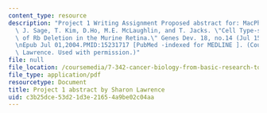 ```yaml
---
content_type: resource
description: "Project 1 Writing Assignment Proposed abstract for: MacPherson, D.,\
  \ J. Sage, T. Kim, D.Ho, M.E. McLaughlin, and T. Jacks. \"Cell Type-specific Effects\
  \ of Rb Deletion in the Murine Retina.\" Genes Dev. 18, no.14 (Jul 15,2004): 1681-94.\r\
  \nEpub Jul 01,2004.PMID:15231717 [PubMed -indexed for MEDLINE ]. (Courtesy of Sharon\
  \ Lawrence. Used with permission.)"
file: null
file_location: /coursemedia/7-342-cancer-biology-from-basic-research-to-the-clinic-fall-2004/c3b25dce53d21d3e21654a9be02c04aa_sharon_project1.pdf
file_type: application/pdf
resourcetype: Document
title: Project 1 abstract by Sharon Lawrence
uid: c3b25dce-53d2-1d3e-2165-4a9be02c04aa
---
```

